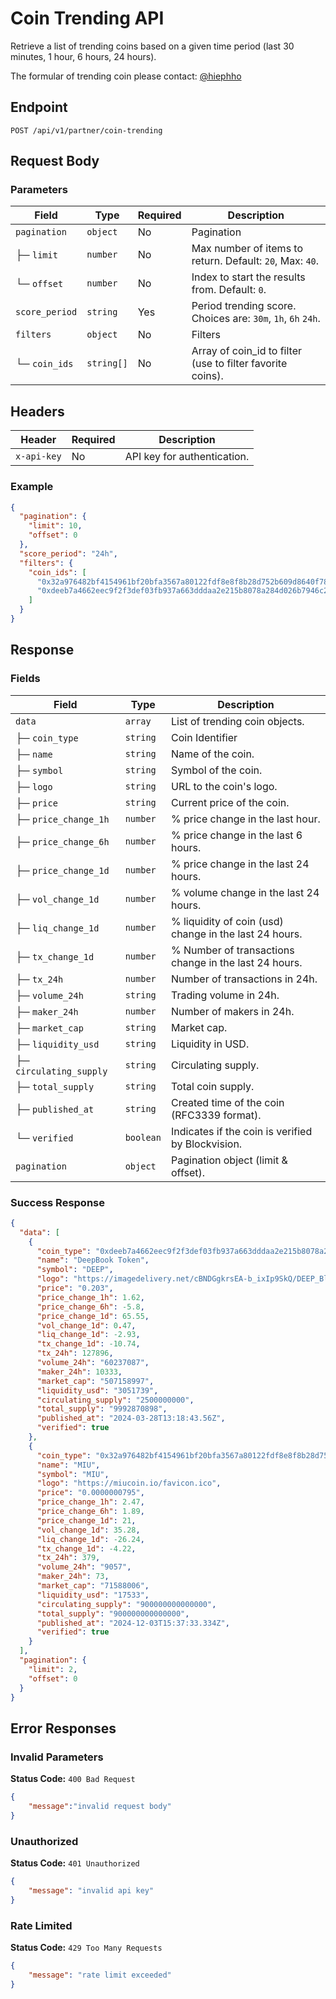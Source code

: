 
# Coin Trending API

Retrieve a list of trending coins based on a given time period (last 30 minutes, 1 hour, 6 hours, 24 hours).

The formular of trending coin please contact: [@hiephho](https://t.me/hiephho)

## Endpoint

```http
POST /api/v1/partner/coin-trending
```



## Request Body

### Parameters

| Field            | Type      | Required | Description |
|------------------|-----------|----------|-------------|
| `pagination`     | `object`  | No       | Pagination |
| ├─ `limit`       | `number`  | No       | Max number of items to return. Default: `20`, Max: `40`. |
| └─ `offset`      | `number`  | No       | Index to start the results from. Default: `0`. |
| `score_period`   | `string`  | Yes      | Period trending score. Choices are: `30m`, `1h`, `6h` `24h`. |
| `filters`        | `object`  | No       | Filters |
| └─ `coin_ids`    | `string[]`| No       | Array of coin_id to filter (use to filter favorite coins). |


## Headers

| Header         | Required | Description |
|---------------|----------|-------------|
| `x-api-key`   | No     | API key for authentication. |


### Example

```json
{
  "pagination": {
    "limit": 10,
    "offset": 0
  },
  "score_period": "24h",
  "filters": {
    "coin_ids": [
      "0x32a976482bf4154961bf20bfa3567a80122fdf8e8f8b28d752b609d8640f7846::miu::MIU",
      "0xdeeb7a4662eec9f2f3def03fb937a663dddaa2e215b8078a284d026b7946c270::deep::DEEP"
    ]
  }
}
```

## Response

### Fields

| Field               | Type     | Description |
|--------------------|----------|-------------|
| `data`             | `array`  | List of trending coin objects. |
| ├─ `coin_type`     | `string` | Coin Identifier |
| ├─ `name`          | `string` | Name of the coin. |
| ├─ `symbol`        | `string` | Symbol of the coin. |
| ├─ `logo`          | `string` | URL to the coin's logo. |
| ├─ `price`         | `string` | Current price of the coin. |
| ├─ `price_change_1h` | `number` | % price change in the last hour. |
| ├─ `price_change_6h` | `number` | % price change in the last 6 hours. |
| ├─ `price_change_1d` | `number` | % price change in the last 24 hours. |
| ├─ `vol_change_1d` | `number` | % volume change in the last 24 hours. |
| ├─ `liq_change_1d` | `number` | % liquidity of coin (usd) change in the last 24 hours. |
| ├─ `tx_change_1d` | `number` | % Number of transactions change in the last 24 hours. |
| ├─ `tx_24h`        | `number` | Number of transactions in 24h. |
| ├─ `volume_24h`    | `string` | Trading volume in 24h. |
| ├─ `maker_24h`     | `number` | Number of makers in 24h. |
| ├─ `market_cap`    | `string` | Market cap. |
| ├─ `liquidity_usd` | `string` | Liquidity in USD. |
| ├─ `circulating_supply` | `string` | Circulating supply. |
| ├─ `total_supply`  | `string` | Total coin supply. |
| ├─ `published_at`  | `string` | Created time of the coin (RFC3339 format). |
| └─ `verified`      | `boolean`| Indicates if the coin is verified by Blockvision. |
| `pagination`       | `object` | Pagination object (limit & offset). |

### Success Response

```json
{
  "data": [
    {
      "coin_type": "0xdeeb7a4662eec9f2f3def03fb937a663dddaa2e215b8078a284d026b7946c270::deep::DEEP",
      "name": "DeepBook Token",
      "symbol": "DEEP",
      "logo": "https://imagedelivery.net/cBNDGgkrsEA-b_ixIp9SkQ/DEEP_BlueBackground.png/public",
      "price": "0.203",
      "price_change_1h": 1.62,
      "price_change_6h": -5.8,
      "price_change_1d": 65.55,
      "vol_change_1d": 0.47,
      "liq_change_1d": -2.93,
      "tx_change_1d": -10.74,
      "tx_24h": 127896,
      "volume_24h": "60237087",
      "maker_24h": 10333,
      "market_cap": "507158997",
      "liquidity_usd": "3051739",
      "circulating_supply": "2500000000",
      "total_supply": "9992870898",
      "published_at": "2024-03-28T13:18:43.56Z",
      "verified": true
    },
    {
      "coin_type": "0x32a976482bf4154961bf20bfa3567a80122fdf8e8f8b28d752b609d8640f7846::miu::MIU",
      "name": "MIU",
      "symbol": "MIU",
      "logo": "https://miucoin.io/favicon.ico",
      "price": "0.0000000795",
      "price_change_1h": 2.47,
      "price_change_6h": 1.89,
      "price_change_1d": 21,
      "vol_change_1d": 35.28,
      "liq_change_1d": -26.24,
      "tx_change_1d": -4.22,
      "tx_24h": 379,
      "volume_24h": "9057",
      "maker_24h": 73,
      "market_cap": "71588006",
      "liquidity_usd": "17533",
      "circulating_supply": "900000000000000",
      "total_supply": "900000000000000",
      "published_at": "2024-12-03T15:37:33.334Z",
      "verified": true
    }
  ],
  "pagination": {
    "limit": 2,
    "offset": 0
  }
}
```

## Error Responses

### Invalid Parameters
**Status Code:** `400 Bad Request`
```json
{
    "message":"invalid request body"
}
```

### Unauthorized
**Status Code:** `401 Unauthorized`
```json
{
    "message": "invalid api key"
}
```

### Rate Limited
**Status Code:** `429 Too Many Requests`
```json
{
    "message": "rate limit exceeded"
}
```